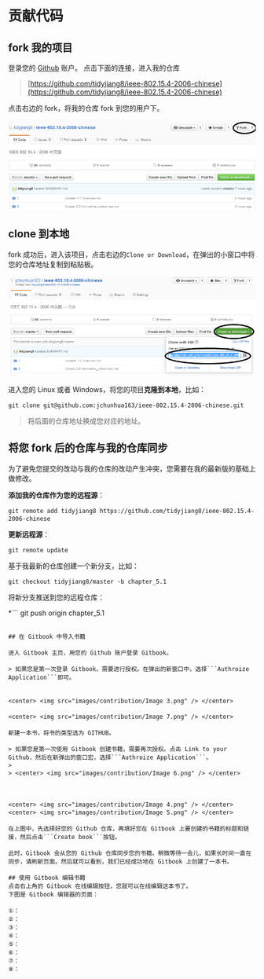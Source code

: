 # 贡献代码

## fork 我的项目
登录您的 [Github](http://github.com/) 账户。
点击下面的连接，进入我的仓库
> [https://github.com/tidyjiang8/ieee-802.15.4-2006-chinese](https://github.com/tidyjiang8/ieee-802.15.4-2006-chinese)

点击右边的 fork，将我的仓库 fork 到您的用户下。
<center> <img src="images/contribution/Image 1.png" /> </center>

## clone 到本地

fork 成功后，进入该项目，点击右边的```Clone or Download```，在弹出的小窗口中将您的仓库地址复制到粘贴板。

<center> <img src="images/contribution/Image 2.png" /> </center>


进入您的 Linux 或者 Windows，将您的项目**克隆到本地**，比如：

```
git clone git@github.com:jchunhua163/ieee-802.15.4-2006-chinese.git
```

> 将后面的仓库地址换成您对应的地址。


 ## 将您 fork 后的仓库与我的仓库同步
为了避免您提交的改动与我的仓库的改动产生冲突，您需要在我的最新版的基础上做修改。

**添加我的仓库作为您的远程源**：

```
git remote add tidyjiang8 https://github.com/tidyjiang8/ieee-802.15.4-2006-chinese
```

**更新远程源**：

```
git remote update
```

基于我最新的仓库创建一个新分支，比如：

```
git checkout tidyjiang8/master -b chapter_5.1
```

将新分支推送到您的远程仓库：

*```
git push origin chapter_5.1
```

## 在 Gitbook 中导入书籍

进入 Gitbook 主页，用您的 Github 账户登录 Gitbook。

> 如果您是第一次登录 Gitbook，需要进行授权。在弹出的新窗口中，选择```Authroize Application```即可。


<center> <img src="images/contribution/Image 3.png" /> </center>

<center> <img src="images/contribution/Image 7.png" /> </center>

新建一本书，将书的类型选为 GITHUB。

> 如果您是第一次使用 Gitbook 创建书籍，需要再次授权。点击 Link to your Github，然后在新弹出的窗口宏，选择```Authroize Application```。
> 
> <center> <img src="images/contribution/Image 6.png" /> </center>



<center> <img src="images/contribution/Image 4.png" /> </center>
<center> <img src="images/contribution/Image 5.png" /> </center>

在上图中，先选择好您的 Github 仓库，再填好您在 Gitbook 上要创建的书籍的标题和链接，然后点击```Create book```按钮。

此时，Gitbook 会从您的 Github 仓库同步您的书籍。稍微等待一会儿，如果长时间一直在同步，请刷新页面。然后就可以看到，我们已经成功地在 Gitbook 上创建了一本书。

## 使用 Gitbook 编辑书籍
点击右上角的 Gitbook 在线编辑按钮，您就可以在线编辑这本书了。
下图是 Gitbook 编辑器的页面：

①：
②：
③：
④：
⑤：
⑥：
⑦：
⑧：